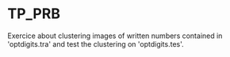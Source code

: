 # TP_PRB

Exercice about clustering images of written numbers contained in 'optdigits.tra' and test the clustering on 'optdigits.tes'.
